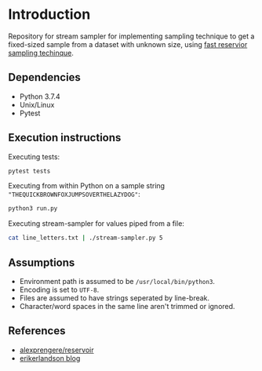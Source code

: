 # Introduction
Repository for stream sampler for implementing sampling technique to get a fixed-sized sample from a dataset with unknown size, using [fast reservior sampling techinque](https://erikerlandson.github.io/blog/2015/11/20/very-fast-reservoir-sampling/).


## Dependencies
- Python 3.7.4
- Unix/Linux 
- Pytest

## Execution instructions
Executing tests:
```bash
pytest tests
```
Executing from within Python on a sample string `"THEQUICKBROWNFOXJUMPSOVERTHELAZYDOG"`:
```bash
python3 run.py
```
Executing stream-sampler for values piped from a file:
```bash
cat line_letters.txt | ./stream-sampler.py 5
```

## Assumptions
- Environment path is assumed to be `/usr/local/bin/python3`.
- Encoding is set to `UTF-8`.
- Files are assumed to have strings seperated by line-break.
- Character/word spaces in the same line aren't trimmed or ignored.


## References
- [alexprengere/reservoir](https://github.com/alexprengere/reservoir)
- [erikerlandson blog](https://erikerlandson.github.io/blog/2015/11/20/very-fast-reservoir-sampling/)
